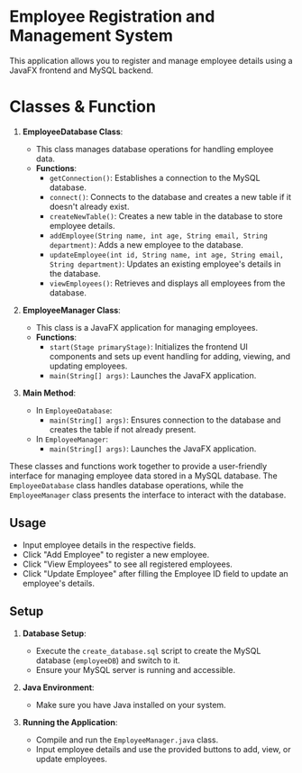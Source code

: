 # Employee Registration and Management System

This application allows you to register and manage employee details using a JavaFX frontend and MySQL backend.

# Classes & Function

1. **EmployeeDatabase Class**:
   
   - This class manages database operations for handling employee data.
   - **Functions**:
     - `getConnection()`: Establishes a connection to the MySQL database.
     - `connect()`: Connects to the database and creates a new table if it doesn't already exist.
     - `createNewTable()`: Creates a new table in the database to store employee details.
     - `addEmployee(String name, int age, String email, String department)`: Adds a new employee to the database.
     - `updateEmployee(int id, String name, int age, String email, String department)`: Updates an existing employee's details in the database.
     - `viewEmployees()`: Retrieves and displays all employees from the database.

3. **EmployeeManager Class**:
   - This class is a JavaFX application for managing employees.
   - **Functions**:
     - `start(Stage primaryStage)`: Initializes the frontend UI components and sets up event handling for adding, viewing, and updating employees.
     - `main(String[] args)`: Launches the JavaFX application.

4. **Main Method**:
   - In `EmployeeDatabase`:
     - `main(String[] args)`: Ensures connection to the database and creates the table if not already present.
   - In `EmployeeManager`:
     - `main(String[] args)`: Launches the JavaFX application.

These classes and functions work together to provide a user-friendly interface for managing employee data stored in a MySQL database. The `EmployeeDatabase` class handles database operations, while the `EmployeeManager` class presents the interface to interact with the database.


## Usage

- Input employee details in the respective fields.
- Click "Add Employee" to register a new employee.
- Click "View Employees" to see all registered employees.
- Click "Update Employee" after filling the Employee ID field to update an employee's details.

## Setup

1. **Database Setup**:
   - Execute the `create_database.sql` script to create the MySQL database (`employeeDB`) and switch to it.
   - Ensure your MySQL server is running and accessible.

2. **Java Environment**:
   - Make sure you have Java installed on your system.

3. **Running the Application**:
   - Compile and run the `EmployeeManager.java` class.
   - Input employee details and use the provided buttons to add, view, or update employees.
  



